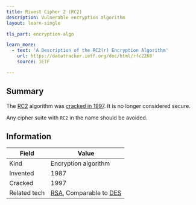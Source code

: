 ```yaml
---
title: Rivest Cipher 2 (RC2)
description: Vulnerable encryption algorithm
layout: learn-single

tls_part: encryption-algo

learn_more:
  - text: 'A Description of the RC2(r) Encryption Algorithm'
    url: https://datatracker.ietf.org/doc/html/rfc2268
    source: IETF

---
```


## Summary

The [RC2] algorithm was [cracked in 1997]. It is no longer considered secure.

Any cipher suite with `RC2` in the name should be avoided.

## Information

| Field        | Value                      |
|--------------|----------------------------|
| Kind         | Encryption algorithm       |
| Invented     | 1987                       |
| Cracked      | 1997                       |
| Related tech | [RSA], Comparable to [DES] |

[DES]: https://web.archive.org/web/20180308044140/http://security.nknu.edu.tw/crypto/faq/html/3-6-2.html
[cracked in 1997]: https://www.schneier.com/wp-content/uploads/2016/02/paper-relatedkey.pdf
[RC2]: https://en.wikipedia.org/wiki/RC2
[RSA]: https://www.rsa.com
